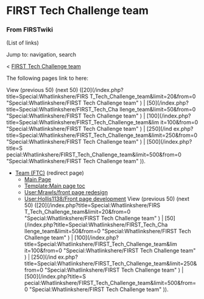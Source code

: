 

# FIRST Tech Challenge team

### From FIRSTwiki

(List of links)

Jump to: navigation, search

&lt; [FIRST Tech Challenge
team](/index.php?title=FIRST_Tech_Challenge_team&redirect=no "FIRST Tech
Challenge team" )  

The following pages link to here:

View (previous 50) (next 50) ([20](/index.php?title=Special:Whatlinkshere/FIRS
T_Tech_Challenge_team&limit=20&from=0 "Special:Whatlinkshere/FIRST Tech
Challenge team" ) | [50](/index.php?title=Special:Whatlinkshere/FIRST_Tech_Cha
llenge_team&limit=50&from=0 "Special:Whatlinkshere/FIRST Tech Challenge team"
) | [100](/index.php?title=Special:Whatlinkshere/FIRST_Tech_Challenge_team&lim
it=100&from=0 "Special:Whatlinkshere/FIRST Tech Challenge team" ) | [250](/ind
ex.php?title=Special:Whatlinkshere/FIRST_Tech_Challenge_team&limit=250&from=0
"Special:Whatlinkshere/FIRST Tech Challenge team" ) | [500](/index.php?title=S
pecial:Whatlinkshere/FIRST_Tech_Challenge_team&limit=500&from=0
"Special:Whatlinkshere/FIRST Tech Challenge team" )).

  * [Team (FTC)](/index.php?title=Team_%28FTC%29&redirect=no "Team \(FTC\)" ) (redirect page) 
    * [Main Page](/index.php/Main_Page "Main Page" )
    * [Template:Main page toc](/index.php/Template:Main_page_toc "Template:Main page toc" )
    * [User:Mrawls/front page redesign](/index.php/User:Mrawls/front_page_redesign "User:Mrawls/front page redesign" )
    * [User:Hollis1138/Front page development](/index.php/User:Hollis1138/Front_page_development "User:Hollis1138/Front page development" )
View (previous 50) (next 50) ([20](/index.php?title=Special:Whatlinkshere/FIRS
T_Tech_Challenge_team&limit=20&from=0 "Special:Whatlinkshere/FIRST Tech
Challenge team" ) | [50](/index.php?title=Special:Whatlinkshere/FIRST_Tech_Cha
llenge_team&limit=50&from=0 "Special:Whatlinkshere/FIRST Tech Challenge team"
) | [100](/index.php?title=Special:Whatlinkshere/FIRST_Tech_Challenge_team&lim
it=100&from=0 "Special:Whatlinkshere/FIRST Tech Challenge team" ) | [250](/ind
ex.php?title=Special:Whatlinkshere/FIRST_Tech_Challenge_team&limit=250&from=0
"Special:Whatlinkshere/FIRST Tech Challenge team" ) | [500](/index.php?title=S
pecial:Whatlinkshere/FIRST_Tech_Challenge_team&limit=500&from=0
"Special:Whatlinkshere/FIRST Tech Challenge team" )).

